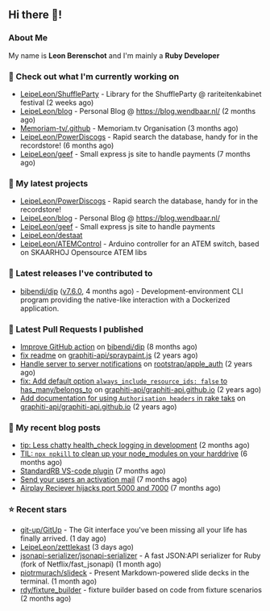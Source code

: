 ## Hi there 👋!

### About Me

My name is **Leon Berenschot** and I'm mainly a **Ruby Developer**
<br>

### 👷 Check out what I'm currently working on

- [LeipeLeon/ShuffleParty](https://github.com/LeipeLeon/ShuffleParty) - Library for the ShuffleParty @ rariteitenkabinet festival (2 weeks ago)
- [LeipeLeon/blog](https://github.com/LeipeLeon/blog) - Personal Blog @ https://blog.wendbaar.nl/ (2 months ago)
- [Memoriam-tv/.github](https://github.com/Memoriam-tv/.github) - Memoriam.tv Organisation (3 months ago)
- [LeipeLeon/PowerDiscogs](https://github.com/LeipeLeon/PowerDiscogs) - Rapid search the database, handy for in the recordstore! (6 months ago)
- [LeipeLeon/geef](https://github.com/LeipeLeon/geef) - Small express js site to handle payments (7 months ago)

### 🌱 My latest projects

- [LeipeLeon/PowerDiscogs](https://github.com/LeipeLeon/PowerDiscogs) - Rapid search the database, handy for in the recordstore!
- [LeipeLeon/blog](https://github.com/LeipeLeon/blog) - Personal Blog @ https://blog.wendbaar.nl/
- [LeipeLeon/geef](https://github.com/LeipeLeon/geef) - Small express js site to handle payments
- [LeipeLeon/destaat](https://github.com/LeipeLeon/destaat)
- [LeipeLeon/ATEMControl](https://github.com/LeipeLeon/ATEMControl) - Arduino controller for an ATEM switch, based on SKAARHOJ Opensource ATEM libs

### 🔭 Latest releases I've contributed to

- [bibendi/dip](https://github.com/bibendi/dip) ([v7.6.0](https://github.com/bibendi/dip/releases/tag/v7.6.0), 4 months ago) - Development-environment CLI program providing the native-like interaction with a Dockerized application.

### 🔨 Latest Pull Requests I published

- [Improve GitHub action](https://github.com/bibendi/dip/pull/159) on [bibendi/dip](https://github.com/bibendi/dip) (8 months ago)
- [fix readme](https://github.com/graphiti-api/spraypaint.js/pull/105) on [graphiti-api/spraypaint.js](https://github.com/graphiti-api/spraypaint.js) (2 years ago)
- [Handle server to server notifications](https://github.com/rootstrap/apple_auth/pull/29) on [rootstrap/apple_auth](https://github.com/rootstrap/apple_auth) (2 years ago)
- [fix: Add default option `always_include_resource_ids: false` to has_many/belongs_to](https://github.com/graphiti-api/graphiti-api.github.io/pull/41) on [graphiti-api/graphiti-api.github.io](https://github.com/graphiti-api/graphiti-api.github.io) (2 years ago)
- [Add documentation for using `Authorisation headers` in rake taks](https://github.com/graphiti-api/graphiti-api.github.io/pull/40) on [graphiti-api/graphiti-api.github.io](https://github.com/graphiti-api/graphiti-api.github.io) (2 years ago)

### 📜 My recent blog posts

- [tip: Less chatty health_check logging in development](https://www.wendbaar.nl/posts/2023/07/tip_less_chatty_health_check_logging_in_development) (2 months ago)
- [TIL: `npx npkill` to clean up your node_modules on your harddrive](https://www.wendbaar.nl/posts/2023/03/til_npx_npkill_to_clean_up_your_node_modules_on_your_harddrive) (6 months ago)
- [StandardRB VS-code plugin](https://www.wendbaar.nl/posts/2023/02/standardrb_vscode_plugin) (7 months ago)
- [Send your users an activation mail](https://www.wendbaar.nl/posts/2023/02/send_your_users_an_activation_mail) (7 months ago)
- [Airplay Reciever hijacks port 5000 and 7000](https://www.wendbaar.nl/posts/2023/02/airplay_reciever_hijacks_port_5000_and_7000) (7 months ago)

### ⭐ Recent stars

- [git-up/GitUp](https://github.com/git-up/GitUp) - The Git interface you&#39;ve been missing all your life has finally arrived. (1 day ago)
- [LeipeLeon/zettlekast](https://github.com/LeipeLeon/zettlekast) (3 days ago)
- [jsonapi-serializer/jsonapi-serializer](https://github.com/jsonapi-serializer/jsonapi-serializer) - A fast JSON:API serializer for Ruby (fork of Netflix/fast_jsonapi) (1 month ago)
- [piotrmurach/slideck](https://github.com/piotrmurach/slideck) - Present Markdown-powered slide decks in the terminal. (1 month ago)
- [rdy/fixture_builder](https://github.com/rdy/fixture_builder) - fixture builder based on code from fixture scenarios (2 months ago)
